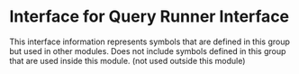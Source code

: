 
# Interface for Query Runner Interface
This interface information represents symbols that are defined in this group but used in other modules.  Does not include symbols defined in this group that are used inside this module.
(not used outside this module)
